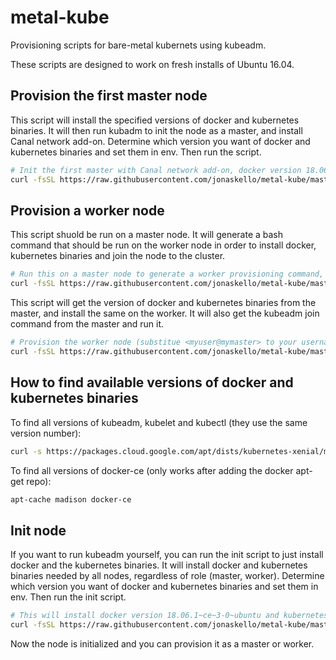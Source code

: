 # metal-kube

Provisioning scripts for bare-metal kubernets using kubeadm.

These scripts are designed to work on fresh installs of Ubuntu 16.04.

## Provision the first master node

This script will install the specified versions of docker and kubernetes binaries. It will then run kubadm to init the node as a master, and install Canal network add-on. Determine which version you want of docker and kubernetes binaries and set them in env. Then run the script.

```bash
# Init the first master with Canal network add-on, docker version 18.06.1~ce~3-0~ubuntu, kubernetes version 1.13.4-00
curl -fsSL https://raw.githubusercontent.com/jonaskello/metal-kube/master/provision-master.sh | bash -s -- 18.06.1~ce~3-0~ubuntu 1.13.4-00
```

## Provision a worker node

This script shuold be run on a master node. It will generate a bash command that should be run on the worker node in order to install docker, kubernetes binaries and join the node to the cluster.

```bash
# Run this on a master node to generate a worker provisioning command, then run the generated command on the worker to provision it
curl -fsSL https://raw.githubusercontent.com/jonaskello/metal-kube/master/provision-worker-gen.sh | bash
```

This script will get the version of docker and kubernetes binaries from the master, and install the same on the worker. It will also get the kubeadm join command from the master and run it.

```bash
# Provision the worker node (substitue <myuser@mymaster> to your username and master node, the user need ssh access to the master node)
curl -fsSL https://raw.githubusercontent.com/jonaskello/metal-kube/master/provision-worker.sh -o provision-worker.sh && bash provision-worker.sh <myuser@mymaster>
```

## How to find available versions of docker and kubernetes binaries

To find all versions of kubeadm, kubelet and kubectl (they use the same version number):

```bash
curl -s https://packages.cloud.google.com/apt/dists/kubernetes-xenial/main/binary-amd64/Packages | grep Version | awk '{print $2}'
```

To find all versions of docker-ce (only works after adding the docker apt-get repo):

```bash
apt-cache madison docker-ce
```

## Init node

If you want to run kubeadm yourself, you can run the init script to just install docker and the kubernetes binaries. It will install docker and kubernetes binaries needed by all nodes, regardless of role (master, worker). Determine which version you want of docker and kubernetes binaries and set them in env. Then run the init script.

```bash
# This will install docker version 18.06.1~ce~3-0~ubuntu and kubernetes binaries version 1.13.4-00
curl -fsSL https://raw.githubusercontent.com/jonaskello/metal-kube/master/init-node.sh -o init-node.sh && bash init-node.sh 18.06.1~ce~3-0~ubuntu 1.13.4-00
```

Now the node is initialized and you can provision it as a master or worker.
